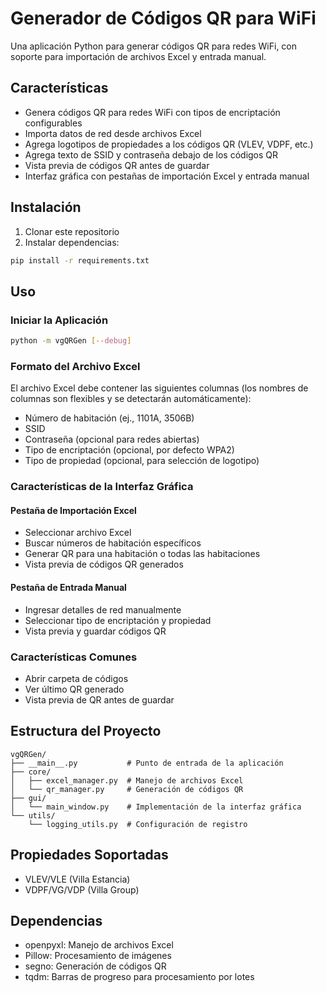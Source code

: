 # Generador de Códigos QR para WiFi

Una aplicación Python para generar códigos QR para redes WiFi, con soporte para importación de archivos Excel y entrada manual.

## Características

- Genera códigos QR para redes WiFi con tipos de encriptación configurables
- Importa datos de red desde archivos Excel
- Agrega logotipos de propiedades a los códigos QR (VLEV, VDPF, etc.)
- Agrega texto de SSID y contraseña debajo de los códigos QR
- Vista previa de códigos QR antes de guardar
- Interfaz gráfica con pestañas de importación Excel y entrada manual

## Instalación

1. Clonar este repositorio
2. Instalar dependencias:
```bash
pip install -r requirements.txt
```

## Uso

### Iniciar la Aplicación

```bash
python -m vgQRGen [--debug]
```

### Formato del Archivo Excel

El archivo Excel debe contener las siguientes columnas (los nombres de columnas son flexibles y se detectarán automáticamente):
- Número de habitación (ej., 1101A, 3506B)
- SSID
- Contraseña (opcional para redes abiertas)
- Tipo de encriptación (opcional, por defecto WPA2)
- Tipo de propiedad (opcional, para selección de logotipo)

### Características de la Interfaz Gráfica

#### Pestaña de Importación Excel
- Seleccionar archivo Excel
- Buscar números de habitación específicos
- Generar QR para una habitación o todas las habitaciones
- Vista previa de códigos QR generados

#### Pestaña de Entrada Manual
- Ingresar detalles de red manualmente
- Seleccionar tipo de encriptación y propiedad
- Vista previa y guardar códigos QR

### Características Comunes
- Abrir carpeta de códigos
- Ver último QR generado
- Vista previa de QR antes de guardar

## Estructura del Proyecto

```
vgQRGen/
├── __main__.py           # Punto de entrada de la aplicación
├── core/
│   ├── excel_manager.py  # Manejo de archivos Excel
│   └── qr_manager.py     # Generación de códigos QR
├── gui/
│   └── main_window.py    # Implementación de la interfaz gráfica
└── utils/
    └── logging_utils.py  # Configuración de registro
```

## Propiedades Soportadas

- VLEV/VLE (Villa Estancia)
- VDPF/VG/VDP (Villa Group)

## Dependencias

- openpyxl: Manejo de archivos Excel
- Pillow: Procesamiento de imágenes
- segno: Generación de códigos QR
- tqdm: Barras de progreso para procesamiento por lotes
